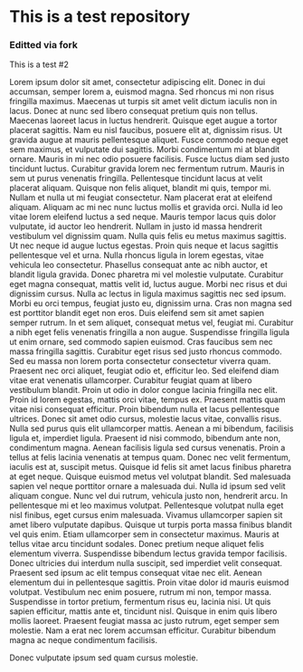 # This is a test repository
### Editted via fork

This is a test #2

Lorem ipsum dolor sit amet, consectetur adipiscing elit.
Donec in dui accumsan, semper lorem a, euismod magna.
Sed rhoncus mi non risus fringilla maximus.
Maecenas ut turpis sit amet velit dictum iaculis non in lacus.
Donec at nunc sed libero consequat pretium quis non tellus.
Maecenas laoreet lacus in luctus hendrerit.
Quisque eget augue a tortor placerat sagittis.
Nam eu nisl faucibus, posuere elit at, dignissim risus.
Ut gravida augue at mauris pellentesque aliquet.
Fusce commodo neque eget sem maximus, et vulputate dui sagittis.
Morbi condimentum mi at blandit ornare.
Mauris in mi nec odio posuere facilisis.
Fusce luctus diam sed justo tincidunt luctus.
Curabitur gravida lorem nec fermentum rutrum.
Mauris in sem ut purus venenatis fringilla.
Pellentesque tincidunt lacus at velit placerat aliquam.
Quisque non felis aliquet, blandit mi quis, tempor mi.
Nullam et nulla ut mi feugiat consectetur.
Nam placerat erat at eleifend aliquam.
Aliquam ac mi nec nunc luctus mollis et gravida orci.
Nulla id leo vitae lorem eleifend luctus a sed neque.
Mauris tempor lacus quis dolor vulputate, id auctor leo hendrerit.
Nullam in justo id massa hendrerit vestibulum vel dignissim quam.
Nulla quis felis eu metus maximus sagittis.
Ut nec neque id augue luctus egestas.
Proin quis neque et lacus sagittis pellentesque vel et urna.
Nulla rhoncus ligula in lorem egestas, vitae vehicula leo consectetur.
Phasellus consequat ante ac nibh auctor, et blandit ligula gravida.
Donec pharetra mi vel molestie vulputate.
Curabitur eget magna consequat, mattis velit id, luctus augue.
Morbi nec risus et dui dignissim cursus.
Nulla ac lectus in ligula maximus sagittis nec sed ipsum.
Morbi eu orci tempus, feugiat justo eu, dignissim urna.
Cras non magna sed est porttitor blandit eget non eros.
Duis eleifend sem sit amet sapien semper rutrum.
In et sem aliquet, consequat metus vel, feugiat mi.
Curabitur a nibh eget felis venenatis fringilla a non augue.
Suspendisse fringilla ligula ut enim ornare, sed commodo sapien euismod.
Cras faucibus sem nec massa fringilla sagittis.
Curabitur eget risus sed justo rhoncus commodo.
Sed eu massa non lorem porta consectetur consectetur viverra quam.
Praesent nec orci aliquet, feugiat odio et, efficitur leo.
Sed eleifend diam vitae erat venenatis ullamcorper.
Curabitur feugiat quam at libero vestibulum blandit.
Proin ut odio in dolor congue lacinia fringilla nec elit.
Proin id lorem egestas, mattis orci vitae, tempus ex.
Praesent mattis quam vitae nisi consequat efficitur.
Proin bibendum nulla et lacus pellentesque ultrices.
Donec sit amet odio cursus, molestie lacus vitae, convallis risus.
Nulla sed purus quis elit ullamcorper mattis.
Aenean a mi bibendum, facilisis ligula et, imperdiet ligula.
Praesent id nisi commodo, bibendum ante non, condimentum magna.
Aenean facilisis ligula sed cursus venenatis.
Proin a tellus at felis lacinia venenatis at tempus quam.
Donec nec velit fermentum, iaculis est at, suscipit metus.
Quisque id felis sit amet lacus finibus pharetra at eget neque.
Quisque euismod metus vel volutpat blandit.
Sed malesuada sapien vel neque porttitor ornare a malesuada dui.
Nulla id ipsum sed velit aliquam congue.
Nunc vel dui rutrum, vehicula justo non, hendrerit arcu.
In pellentesque mi et leo maximus volutpat.
Pellentesque volutpat nulla eget nisl finibus, eget cursus enim malesuada.
Vivamus ullamcorper sapien sit amet libero vulputate dapibus.
Quisque ut turpis porta massa finibus blandit vel quis enim.
Etiam ullamcorper sem in consectetur maximus.
Mauris at tellus vitae arcu tincidunt sodales.
Donec pretium neque aliquet felis elementum viverra.
Suspendisse bibendum lectus gravida tempor facilisis.
Donec ultricies dui interdum nulla suscipit, sed imperdiet velit consequat.
Praesent sed ipsum ac elit tempus consequat vitae nec elit.
Aenean elementum dui in pellentesque sagittis.
Proin vitae dolor id mauris euismod volutpat.
Vestibulum nec enim posuere, rutrum mi non, tempor massa.
Suspendisse in tortor pretium, fermentum risus eu, lacinia nisi.
Ut quis sapien efficitur, mattis ante et, tincidunt nisl.
Quisque in enim quis libero mollis laoreet.
Praesent feugiat massa ac justo rutrum, eget semper sem molestie.
Nam a erat nec lorem accumsan efficitur.
Curabitur bibendum magna ac neque condimentum facilisis.

Donec vulputate ipsum sed quam cursus molestie.
